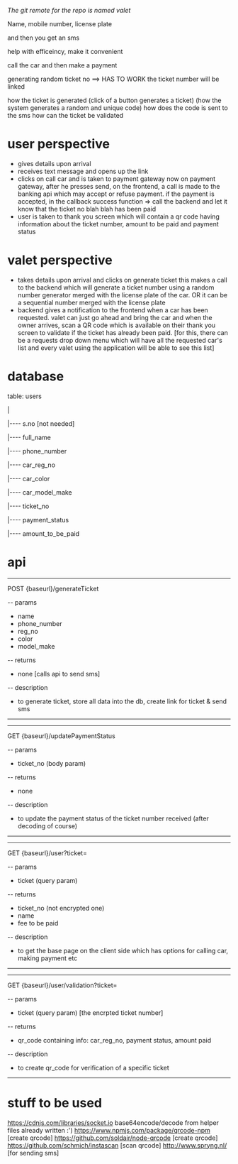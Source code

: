 _The git remote for the repo is named *valet*_


Name, mobile number, license plate

and then you get an sms 


help with efficeincy, make it convenient


call the car and then make a payment


generating random ticket no ==> HAS TO WORK
the ticket number will be linked 


how the ticket is generated (click of a button generates a ticket)  (how the system generates a random and unique code)
how does the code is sent to the sms
how can the ticket be validated




user perspective
================
- gives details upon arrival
- receives text message and opens up the link
- clicks on call car and is taken to payment gateway
now on payment gateway, after he presses send, on the frontend, a call is made to the banking api which may accept or refuse payment. if the payment is accepted, in the callback success function => call the backend and let it know that the ticket no blah blah has been paid
- user is taken to thank you screen which will contain a qr code having information about the ticket number, amount to be paid and payment status


valet perspective
=================
- takes details upon arrival and clicks on generate ticket
this makes a call to the backend which will generate a ticket number using a random number generator merged with the license plate of the car. OR it can be a sequential number merged with the license plate
- backend gives a notification to the frontend when a car has been requested. valet can just go ahead and bring the car and when the owner arrives, scan a QR code which is available on their thank you screen to validate if the ticket has already been paid. [for this, there can be a requests drop down menu which will have all the requested car's list and every valet using the application will be able to see this list]


database
========

table: users

|

|---- s.no  [not needed]

|---- full_name

|---- phone_number

|---- car_reg_no

|---- car_color

|---- car_model_make

|---- ticket_no

|---- payment_status

|---- amount_to_be_paid


api
===
-------------------------------------------
POST {baseurl}/generateTicket

 -- params
  +  name
  +  phone_number
  +  reg_no
  +  color
  +  model_make

 -- returns
  +  none [calls api to send sms]

 -- description
  + to generate ticket, store
    all data into the db, create
    link for ticket & send sms
-------------------------------------------

-------------------------------------------
GET {baseurl}/updatePaymentStatus

 -- params
  +  ticket_no (body param)

 -- returns
  +  none

 -- description
  + to update the payment status
    of the ticket number received
    (after decoding of course)
-------------------------------------------

-------------------------------------------
GET {baseurl}/user?ticket=

 -- params
  +  ticket (query param)

 -- returns
  +  ticket_no (not encrypted one)
  + name
  + fee to be paid

 -- description
  + to get the base page on the client side
    which has options for calling car,
    making payment etc
-------------------------------------------

-------------------------------------------
GET {baseurl}/user/validation?ticket=

 -- params
  +  ticket (query param) [the encrpted
                            ticket number]

 -- returns
  +  qr_code containing info: car_reg_no,
     payment status, amount paid

 -- description
  + to create qr_code for verification of a 
    specific ticket
-------------------------------------------


stuff to be used
================
https://cdnjs.com/libraries/socket.io
base64encode/decode from helper files already written :')
https://www.npmjs.com/package/qrcode-npm [create qrcode]
https://github.com/soldair/node-qrcode [create qrcode]
https://github.com/schmich/instascan [scan qrcode]
http://www.spryng.nl/ [for sending sms]